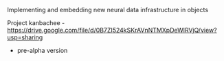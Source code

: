 Implementing and embedding new neural data infrastructure 
in objects

Project kanbachee - 
https://drive.google.com/file/d/0B7ZI524kSKrAVnNTMXpDeWlRVjQ/view?usp=sharing

 - pre-alpha version
